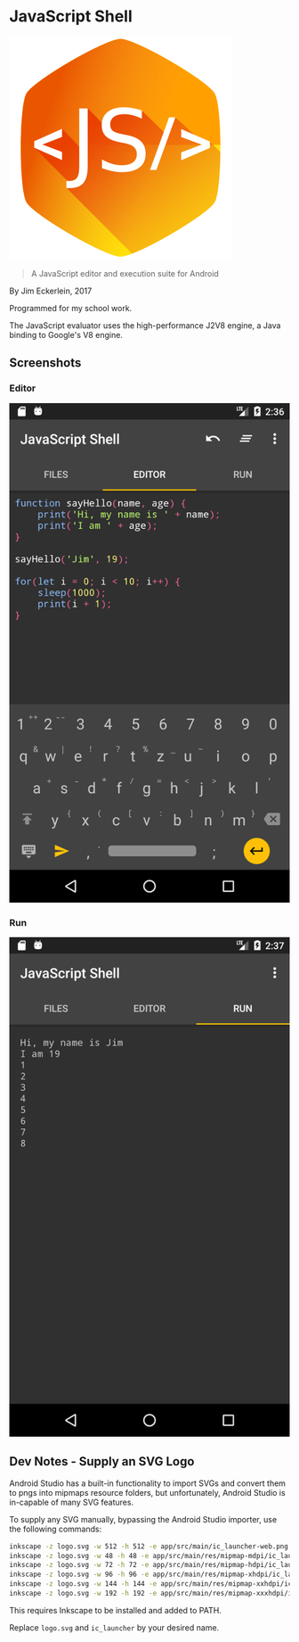 # JavaScript Shell

![Icon](logo.png)

> A JavaScript editor and execution suite for Android

By Jim Eckerlein, 2017

Programmed for my school work.

The JavaScript evaluator uses the high-performance J2V8 engine, a Java binding to Google's V8 engine.

## Screenshots

### Editor

![Editor](screenshots/editor_0.png)

### Run

![Editor](screenshots/run_0.png)

## Dev Notes - Supply an SVG Logo

Android Studio has a built-in functionality to import SVGs and convert them to pngs into mipmaps resource folders, but unfortunately, Android Studio is in-capable of many SVG features.

To supply any SVG manually, bypassing the Android Studio importer, use the following commands:

```bash
inkscape -z logo.svg -w 512 -h 512 -e app/src/main/ic_launcher-web.png
inkscape -z logo.svg -w 48 -h 48 -e app/src/main/res/mipmap-mdpi/ic_launcher.png
inkscape -z logo.svg -w 72 -h 72 -e app/src/main/res/mipmap-hdpi/ic_launcher.png
inkscape -z logo.svg -w 96 -h 96 -e app/src/main/res/mipmap-xhdpi/ic_launcher.png
inkscape -z logo.svg -w 144 -h 144 -e app/src/main/res/mipmap-xxhdpi/ic_launcher.png
inkscape -z logo.svg -w 192 -h 192 -e app/src/main/res/mipmap-xxxhdpi/ic_launcher.png
```

This requires Inkscape to be installed and added to PATH.

Replace `logo.svg` and `ic_launcher` by your desired name.